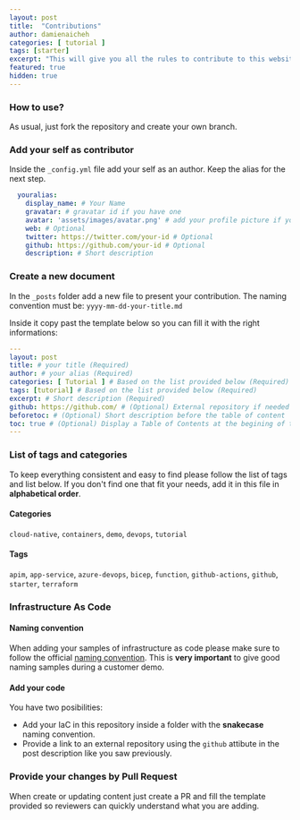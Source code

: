 ```yaml
---
layout: post
title:  "Contributions"
author: damienaicheh
categories: [ tutorial ]
tags: [starter]
excerpt: "This will give you all the rules to contribute to this website"
featured: true
hidden: true
---
```


### How to use?

As usual, just fork the repository and create your own branch.

### Add your self as contributor

Inside the `_config.yml` file add your self as an author. Keep the alias for the next step.

```yml
  youralias:
    display_name: # Your Name
    gravatar: # gravatar id if you have one
    avatar: 'assets/images/avatar.png' # add your profile picture if you don't have a gravatar id
    web: # Optional
    twitter: https://twitter.com/your-id # Optional
    github: https://github.com/your-id # Optional
    description: # Short description
```

### Create a new document

In the `_posts` folder add a new file to present your contribution. The naming convention must be:
`yyyy-mm-dd-your-title.md`

Inside it copy past the template below so you can fill it with the right informations:

```yml
---
layout: post
title: # your title (Required)
author: # your alias (Required)
categories: [ Tutorial ] # Based on the list provided below (Required)
tags: [tutorial] # Based on the list provided below (Required)
excerpt: # Short description (Required)
github: https://github.com/ # (Optional) External repository if needed
beforetoc: # (Optional) Short description before the table of content
toc: true # (Optional) Display a Table of Contents at the begining of the post
---
``` 

### List of tags and categories

To keep everything consistent and easy to find please follow the list of tags and list below. If you don't find one that fit your needs, add it in this file in **alphabetical order**.

#### Categories

`cloud-native`, `containers`, `demo`, `devops`, `tutorial`

#### Tags

`apim`, `app-service`, `azure-devops`, `bicep`, `function`, `github-actions`, `github`, `starter`, `terraform`

### Infrastructure As Code

#### Naming convention

When adding your samples of infrastructure as code please make sure to follow the official [naming convention](https://learn.microsoft.com/en-us/azure/cloud-adoption-framework/ready/azure-best-practices/). This is **very important** to give good naming samples during a customer demo.

#### Add your code

You have two posibilities:
- Add your IaC in this repository inside a folder with the **snakecase** naming convention.
- Provide a link to an external repository using the `github` attibute in the post description like you saw previously.

### Provide your changes by Pull Request

When create or updating content just create a PR and fill the template provided so reviewers can quickly understand what you are adding.
